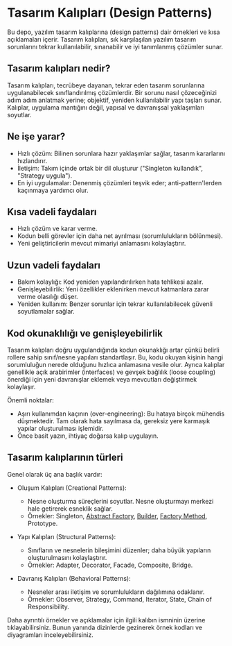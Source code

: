 # Tasarım Kalıpları (Design Patterns)

Bu depo, yazılım tasarım kalıplarına (design patterns) dair örnekleri ve kısa açıklamaları içerir. Tasarım kalıpları, sık karşılaşılan yazılım tasarım sorunlarını tekrar kullanılabilir, sınanabilir ve iyi tanımlanmış çözümler sunar.

## Tasarım kalıpları nedir?

Tasarım kalıpları, tecrübeye dayanan, tekrar eden tasarım sorunlarına uygulanabilecek sınıflandırılmış çözümlerdir. Bir sorunu nasıl çözeceğinizi adım adım anlatmak yerine; objektif, yeniden kullanılabilir yapı taşları sunar. Kalıplar, uygulama mantığını değil, yapısal ve davranışsal yaklaşımları soyutlar.

## Ne işe yarar?

- Hızlı çözüm: Bilinen sorunlara hazır yaklaşımlar sağlar, tasarım kararlarını hızlandırır.
- İletişim: Takım içinde ortak bir dil oluşturur ("Singleton kullandık", "Strategy uygula").
- En iyi uygulamalar: Denenmiş çözümleri teşvik eder; anti-pattern'lerden kaçınmaya yardımcı olur.

## Kısa vadeli faydaları

- Hızlı çözüm ve karar verme.
- Kodun belli görevler için daha net ayrılması (sorumlulukların bölünmesi).
- Yeni geliştiricilerin mevcut mimariyi anlamasını kolaylaştırır.

## Uzun vadeli faydaları

- Bakım kolaylığı: Kod yeniden yapılandırılırken hata tehlikesi azalır.
- Genişleyebilirlik: Yeni özellikler eklenirken mevcut katmanlara zarar verme olasılığı düşer.
- Yeniden kullanım: Benzer sorunlar için tekrar kullanılabilecek güvenli soyutlamalar sağlar.

## Kod okunaklılığı ve genişleyebilirlik

Tasarım kalıpları doğru uygulandığında kodun okunaklığı artar çünkü belirli rollere sahip sınıf/nesne yapıları standartlaşır. Bu, kodu okuyan kişinin hangi sorumluluğun nerede olduğunu hızlıca anlamasına vesile olur. Ayrıca kalıplar genellikle açık arabirimler (interfaces) ve gevşek bağlılık (loose coupling) önerdiği için yeni davranışlar eklemek veya mevcutları değiştirmek kolaylaşır.

Önemli noktalar:
- Aşırı kullanımdan kaçının (over-engineering):
Bu hataya birçok mühendis düşmektedir. Tam olarak hata sayılmasa da, gereksiz yere karmaşık yapılar oluşturulması işlemidir.
- Önce basit yazın, ihtiyaç doğarsa kalıp uygulayın.

## Tasarım kalıplarının türleri

Genel olarak üç ana başlık vardır:

- Oluşum Kalıpları (Creational Patterns):
	- Nesne oluşturma süreçlerini soyutlar. Nesne oluşturmayı merkezi hale getirerek esneklik sağlar.
	- Örnekler: Singleton, [Abstract Factory](./creational/abstract_factory/README.md), [Builder](./creational/builder/README.md), [Factory Method](./creational/factory_method/README.md), Prototype.

- Yapı Kalıpları (Structural Patterns):
	- Sınıfların ve nesnelerin bileşimini düzenler; daha büyük yapıların oluşturulmasını kolaylaştırır.
	- Örnekler: Adapter, Decorator, Facade, Composite, Bridge.

- Davranış Kalıpları (Behavioral Patterns):
	- Nesneler arası iletişim ve sorumlulukların dağılımına odaklanır.
	- Örnekler: Observer, Strategy, Command, Iterator, State, Chain of Responsibility.

Daha ayrıntılı örnekler ve açıklamalar için ilgili kalıbın ismninin üzerine tıklayabilirsiniz. Bunun yanında dizinlerde gezinerek örnek kodları ve diyagramları inceleyebilirsiniz.